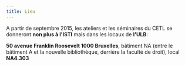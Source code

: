 ```yaml
---
title: Lieu
---
```


A partir de septembre 2015, les ateliers et les séminaires du CETL se donneront **non plus à l'ISTI** mais dans les locaux de **l'ULB**:

**50 avenue Franklin Roosevelt 1000 Bruxelles**, bâtiment NA (entre le bâtiment A et la nouvelle bibliothèque, derrière la faculté de droit), local **NA4.303**
